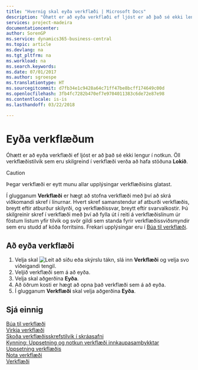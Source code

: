```yaml
---
title: "Hvernig skal eyða verkflæði | Microsoft Docs"
description: "Óhætt er að eyða verkflæði ef ljóst er að það sé ekki lengur í notkun. Öll verkflæðistilvik sem eru skilgreind í verkflæði verða að hafa stöðuna **Lokið**."
services: project-madeira
documentationcenter: 
author: SorenGP
ms.service: dynamics365-business-central
ms.topic: article
ms.devlang: na
ms.tgt_pltfrm: na
ms.workload: na
ms.search.keywords: 
ms.date: 07/01/2017
ms.author: sgroespe
ms.translationtype: HT
ms.sourcegitcommit: d7fb34e1c9428a64c71ff47be8bcff174649c00d
ms.openlocfilehash: 3fb4fc7282b470ef7e9704011383c6de72e87e98
ms.contentlocale: is-is
ms.lasthandoff: 03/22/2018

---
```

# <a name="delete-workflows"></a>Eyða verkflæðum
Óhætt er að eyða verkflæði ef ljóst er að það sé ekki lengur í notkun. Öll verkflæðistilvik sem eru skilgreind í verkflæði verða að hafa stöðuna **Lokið**.  

> [!CAUTION]  
>  Þegar verkflæði er eytt munu allar upplýsingar verkflæðisins glatast.  

 Í glugganum **Verkflæði** er hægt að stofna verkflæði með því að skrá viðkomandi skref í línurnar. Hvert skref samanstendur af atburði verkflæðis, breytt eftir atburður skilyrði, og verkflæðissvar, breytt eftir svarvalkostir. Þú skilgreinir skref í verkflæði með því að fylla út í reiti á verkflæðislínum úr föstum listum yfir tilvik og svör gildi sem standa fyrir verkflæðissviðsmyndir sem eru studd af kóða forritsins. Frekari upplýsingar eru í [Búa til verkflæði](across-how-to-create-workflows.md).  

## <a name="to-delete-a-workflow"></a>Að eyða verkflæði  
1.  Velja skal ![Leit að síðu eða skýrslu](media/ui-search/search_small.png "Leit að síðu eða skýrslu táknið") tákn, slá inn **Verkflæði** og velja svo viðeigandi tengil.  
2.  Veljið verkflæði sem á að eyða.  
3.  Velja skal aðgerðina **Eyða**.  
4.  Að öðrum kosti er hægt að opna það verkflæði sem á að eyða.  
5.  Í glugganum **Verkflæði** skal velja aðgerðina **Eyða**.  

## <a name="see-also"></a>Sjá einnig  
 [Búa til verkflæði](across-how-to-create-workflows.md)   
 [Virkja verkflæði](across-how-to-enable-workflows.md)   
 [Skoða verkflæðisskrefstilvik í skráasafni](across-how-to-view-archived-workflow-step-instances.md)   
 [Kynning: Uppsetning og notkun verkflæði innkaupasamþykktar](walkthrough-setting-up-and-using-a-purchase-approval-workflow.md)   
 [Uppsetning verkflæðis](across-set-up-workflows.md)   
 [Nota verkflæði](across-use-workflows.md)   
 [Verkflæði](across-workflow.md)   

